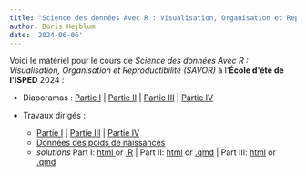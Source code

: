```yaml
---
title: "Science des données Avec R : Visualisation, Organisation et Reproductibilité (SAVOR)"
author: Boris Hejblum
date: '2024-06-06'
---
```


Voici le matériel pour le cours de *Science des données Avec R : Visualisation, Organisation et Reproductibilité (SAVOR)* à l'**École d'été de l'ISPED** 2024 :

 - Diaporamas : <a href="/html/savor/SAVOR_slides_1.html" target="_blank">Partie I</a> | <a href="/html/savor/SAVOR_slides_2.html" target="_blank">Partie II</a> | <a href="/html/savor/SAVOR_slides_3.html" target="_blank">Partie III</a> | <a href="/html/savor/SAVOR_slides_4.html" target="_blank">Partie IV</a>
 
 
 - Travaux dirigés : 
    * <a href="/html/savor/SAVOR_practical1.html" target="_blank">Partie I</a> | <a href="/html/savor/SAVOR_practical3.html" target="_blank">Partie III</a> | <a href="/html/savor/SAVOR_practical4.html" target="_blank">Partie IV</a>
    * [Données des poids de naissances](/files/birth-weight-data/birthweights.zip)
    * *solutions* Part I: <a href="/html/savor/SAVOR_practical1_solutions.html" target="_blank"> html </a> or <a href="/html/savor/practicals1.R" target="_blank"> .R</a> | Part II: <a href="/html/savor/practicals2.html" target="_blank">html</a> or <a href="/html/savor/practicals2.qmd" target="_blank"> .qmd</a> | Part III: <a href="/html/savor/SAVOR_practical3_solutions.html" target="_blank">html</a> or <a href="/html/savor/SAVOR_practical3.qmd" target="_blank"> .qmd</a> <!--| Part IV: <a href="/html/savor/SAVOR_practical4_solutions.html" target="_blank"> html </a> or  <a href="/html/savor/SAVOR_practical4.qmd" target="_blank"> .qmd</a> -->
